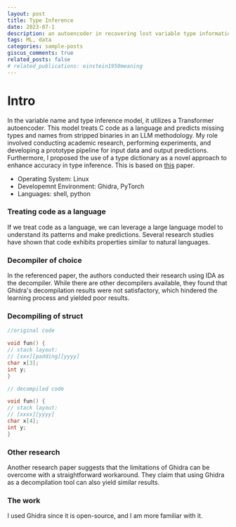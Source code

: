 ```yaml
---
layout: post
title: Type Inference
date: 2023-07-1
description: an autoencoder in recovering lost variable type information
tags: ML, data
categories: sample-posts
giscus_comments: true
related_posts: false
# related_publications: einstein1950meaning
---
```


# Intro

In the variable name and type inference model, it utilizes a Transformer autoencoder. This model treats C code as a language and predicts missing types and names from stripped binaries in an LLM methodology. My role involved conducting academic research, performing experiments, and developing a prototype pipeline for input data and output predictions. Furthermore, I proposed the use of a type dictionary as a novel approach to enhance accuracy in type inference. This is based on [this](https://cmustrudel.github.io/papers/ChenDIRTY2022.pdf) paper.

- Operating System: Linux
- Developemnt Environment: Ghidra, PyTorch
- Languages: shell, python

### Treating code as a language

If we treat code as a language, we can leverage a large language model to understand its patterns and make predictions. Several research studies have shown that code exhibits properties similar to natural languages.

### Decompiler of choice

In the referenced paper, the authors conducted their research using IDA as the decompiler. While there are other decompilers available, they found that Ghidra's decompilation results were not satisfactory, which hindered the learning process and yielded poor results.

### Decompiling of struct
```c
//original code

void fun() {
// stack layout:
// [xxx][padding][yyyy]
char x[3];
int y;
}
```

```c
// decompiled code

void fun() {
// stack layout:
// [xxxx][yyyy]
char x[4];
int y;
}
```

### Other research

Another research paper suggests that the limitations of Ghidra can be overcome with a straightforward workaround. They claim that using Ghidra as a decompilation tool can also yield similar results.

### The work
I used Ghidra since it is open-source, and I am more familiar with it.